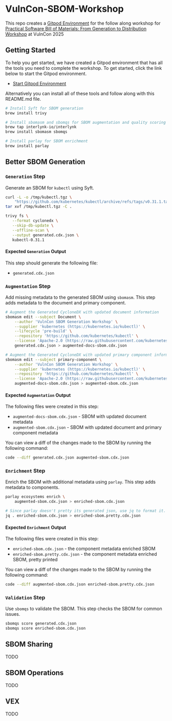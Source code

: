 # VulnCon-SBOM-Workshop

This repo creates a [Gitpod Environment](https://gitpod.io/?autostart=true&useLatest=true#https://github.com/SBOM-Community/VulnCon-SBOM-Workshop) for the follow along workshop for [Practical Software Bill of Materials: From Generation to Distribution Workshop](https://docs.google.com/presentation/d/1v0QT48iHWxNUJ4j3b0hyVp2zG25h60CK7PhVOUeexMc/edit?usp=sharing) at VulnCon 2025

## Getting Started

To help you get started, we have created a Gitpod environment that has all the tools you need to complete the workshop. To get started, click the link below to start the Gitpod environment.

- [Start Gitpod Environment](https://gitpod.io/?autostart=true&useLatest=true#https://github.com/SBOM-Community/VulnCon-SBOM-Workshop)

Alternatively you can install all of these tools and follow along with this README.md file.

``` bash
# Install Syft for SBOM generation
brew install trivy

# Install sbomasm and sbomqs for SBOM augmentation and quality scoring
brew tap interlynk-io/interlynk
brew install sbomasm sbomqs

# Install parlay for SBOM enrichment
brew install parlay
```

## Better SBOM Generation

### `Generation` Step

Generate an SBOM for `kubectl` using Syft.

``` bash
curl -L -o /tmp/kubectl.tgz \
    "https://github.com/kubernetes/kubectl/archive/refs/tags/v0.31.1.tar.gz"
tar xvf /tmp/kubectl.tgz -C .

trivy fs \
   --format cyclonedx \
   --skip-db-update \
   --offline-scan \
   --output generated.cdx.json \
   kubectl-0.31.1
```

#### Expected `Generation` Output

This step should generate the following file:

- `generated.cdx.json`

### `Augmentation` Step

Add missing metadata to the generated SBOM using `sbomasm`. This step adds
metadata to the document and primary component.

``` bash
# Augment the Generated CycloneDX with updated document information
sbomasm edit --subject Document \
    --author 'VulnCon SBOM Generation Workshop' \
    --supplier 'kubernetes (https://kubernetes.io/kubectl)' \
    --lifecycle 'pre-build' \
    --repository 'https://github.com/kubernetes/kubectl' \
    --license 'Apache-2.0 (https://raw.githubusercontent.com/kubernetes/kubectl/refs/heads/master/LICENSE)' \
    generated.cdx.json > augmented-docs-sbom.cdx.json

# Augment the Generated CycloneDX with updated primary component information
sbomasm edit --subject primary-component \
    --author 'VulnCon SBOM Generation Workshop' \
    --supplier 'kubernetes (https://kubernetes.io/kubectl)' \
    --repository 'https://github.com/kubernetes/kubectl' \
    --license 'Apache-2.0 (https://raw.githubusercontent.com/kubernetes/kubectl/refs/heads/master/LICENSE)' \
    augmented-docs-sbom.cdx.json > augmented-sbom.cdx.json
```

#### Expected `Augmentation` Output

The following files were created in this step:

- `augmented-docs-sbom.cdx.json` - SBOM with updated document metadata
- `augmented-sbom.cdx.json` - SBOM with updated document and primary component metadata

You can view a diff of the changes made to the SBOM by running the following command:

``` bash
code --diff generated.cdx.json augmented-sbom.cdx.json
```

### `Enrichment` Step

Enrich the SBOM with additional metadata using `parlay`. This step adds
metadata to components.

``` bash
parlay ecosystems enrich \
    augmented-sbom.cdx.json > enriched-sbom.cdx.json

# Since parlay doesn't pretty its generated json, use jq to format it.
jq . enriched-sbom.cdx.json > enriched-sbom.pretty.cdx.json
```

#### Expected `Enrichment` Output

The following files were created in this step:

- `enriched-sbom.cdx.json` - the component metadata enriched SBOM
- `enriched-sbom.pretty.cdx.json` - the component metadata enriched SBOM, pretty printed

You can view a diff of the changes made to the SBOM by running the following command:

``` bash
code --diff augmented-sbom.cdx.json enriched-sbom.pretty.cdx.json
```

### `Validation` Step

Use `sbomqs` to validate the SBOM. This step checks the SBOM for common issues.

``` bash
sbomqs score generated.cdx.json
sbomqs score enriched-sbom.cdx.json
```

## SBOM Sharing

TODO

## SBOM Operations

TODO

## VEX

TODO
